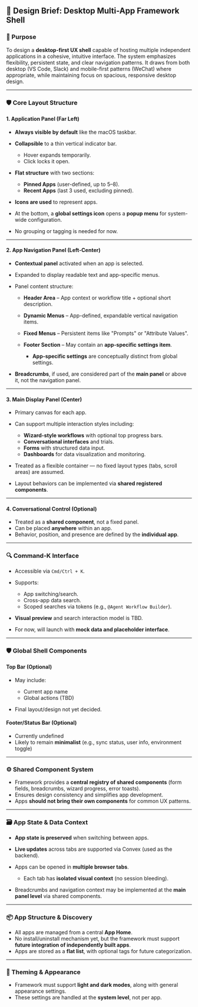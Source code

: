 ## 📍 Design Brief: Desktop Multi-App Framework Shell

### 🎯 Purpose

To design a **desktop-first UX shell** capable of hosting multiple independent applications in a cohesive, intuitive interface. The system emphasizes flexibility, persistent state, and clear navigation patterns. It draws from both desktop (VS Code, Slack) and mobile-first patterns (WeChat) where appropriate, while maintaining focus on spacious, responsive desktop design.

---

### 🛡️ Core Layout Structure

#### 1. **Application Panel (Far Left)**

* **Always visible by default** like the macOS taskbar.
* **Collapsible** to a thin vertical indicator bar.

  * Hover expands temporarily.
  * Click locks it open.
* **Flat structure** with two sections:

  * **Pinned Apps** (user-defined, up to 5–8).
  * **Recent Apps** (last 3 used, excluding pinned).
* **Icons are used** to represent apps.
* At the bottom, a **global settings icon** opens a **popup menu** for system-wide configuration.
* No grouping or tagging is needed for now.

---

#### 2. **App Navigation Panel (Left-Center)**

* **Contextual panel** activated when an app is selected.
* Expanded to display readable text and app-specific menus.
* Panel content structure:

  * **Header Area** – App context or workflow title + optional short description.
  * **Dynamic Menus** – App-defined, expandable vertical navigation items.
  * **Fixed Menus** – Persistent items like "Prompts" or "Attribute Values".
  * **Footer Section** – May contain an **app-specific settings item**.

    * **App-specific settings** are conceptually distinct from global settings.
* **Breadcrumbs**, if used, are considered part of the **main panel** or above it, not the navigation panel.

---

#### 3. **Main Display Panel (Center)**

* Primary canvas for each app.
* Can support multiple interaction styles including:

  * **Wizard-style workflows** with optional top progress bars.
  * **Conversational interfaces** and trials.
  * **Forms** with structured data input.
  * **Dashboards** for data visualization and monitoring.
* Treated as a flexible container — no fixed layout types (tabs, scroll areas) are assumed.
* Layout behaviors can be implemented via **shared registered components**.

---

#### 4. **Conversational Control (Optional)**

* Treated as a **shared component**, not a fixed panel.
* Can be placed **anywhere** within an app.
* Behavior, position, and presence are defined by the **individual app**.

---

### 🔍 Command-K Interface

* Accessible via `Cmd/Ctrl + K`.
* Supports:

  * App switching/search.
  * Cross-app data search.
  * Scoped searches via tokens (e.g., `@Agent Workflow Builder`).
* **Visual preview** and search interaction model is TBD.
* For now, will launch with **mock data and placeholder interface**.

---

### 🛡️ Global Shell Components

#### Top Bar (Optional)

* May include:

  * Current app name
  * Global actions (TBD)
* Final layout/design not yet decided.

#### Footer/Status Bar (Optional)

* Currently undefined
* Likely to remain **minimalist** (e.g., sync status, user info, environment toggle)

---

### ⚙️ Shared Component System

* Framework provides a **central registry of shared components** (form fields, breadcrumbs, wizard progress, error toasts).
* Ensures design consistency and simplifies app development.
* Apps **should not bring their own components** for common UX patterns.

---

### 🗃️ App State & Data Context

* **App state is preserved** when switching between apps.
* **Live updates** across tabs are supported via Convex (used as the backend).
* Apps can be opened in **multiple browser tabs**.

  * Each tab has **isolated visual context** (no session bleeding).
* Breadcrumbs and navigation context may be implemented at the **main panel level** via shared components.

---

### 📦 App Structure & Discovery

* All apps are managed from a central **App Home**.
* No install/uninstall mechanism yet, but the framework must support **future integration of independently built apps**.
* Apps are stored as a **flat list**, with optional tags for future categorization.

---

### 🎨 Theming & Appearance

* Framework must support **light and dark modes**, along with general appearance settings.
* These settings are handled at the **system level**, not per app.
